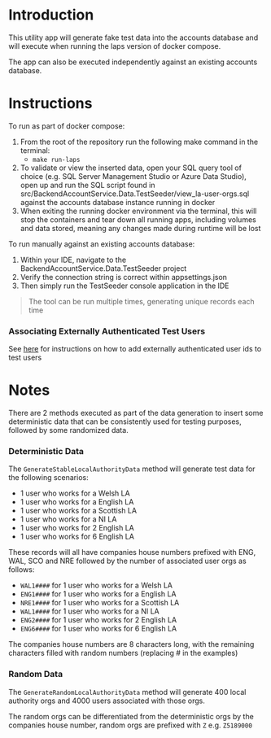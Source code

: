 # Introduction
This utility app will generate fake test data into the accounts database and 
will execute when running the laps version of docker compose.

The app can also be executed independently against an existing accounts database.

# Instructions

To run as part of docker compose:

1. From the root of the repository run the following make command in the terminal:
    - `make run-laps`
2. To validate or view the inserted data, open your SQL query tool of choice (e.g. SQL Server Management Studio or Azure Data Studio),
open up and run the SQL script found in src/BackendAccountService.Data.TestSeeder/view_la-user-orgs.sql against the accounts database instance running in docker
3. When exiting the running docker environment via the terminal, this will stop the containers and tear down all running apps, including volumes and data stored, meaning any changes made during runtime will be lost

To run manually against an existing accounts database:

1. Within your IDE, navigate to the BackendAccountService.Data.TestSeeder project
2. Verify the connection string is correct within appsettings.json
3. Then simply run the TestSeeder console application in the IDE

> The tool can be run multiple times, generating unique records each time

### Associating Externally Authenticated Test Users

See [here](TestUsers/readme.md) for instructions on how to add externally authenticated user ids to test users

# Notes

There are 2 methods executed as part of the data generation to insert some deterministic data that can be consistently used for testing purposes, followed by some randomized data.

### Deterministic Data

The `GenerateStableLocalAuthorityData` method will generate test data for the following scenarios: 
- 1 user who works for a Welsh LA
- 1 user who works for a English LA
- 1 user who works for a Scottish LA
- 1 user who works for a NI LA
- 1 user who works for 2 English LA
- 1 user who works for 6 English LA

These records will all have companies house numbers prefixed with ENG, WAL, SCO and NRE followed by the number of associated user orgs
as follows:

- `WAL1####` for 1 user who works for a Welsh LA
- `ENG1####` for 1 user who works for a English LA
- `NRE1####` for 1 user who works for a Scottish LA
- `WAL1####` for 1 user who works for a NI LA
- `ENG2####` for 1 user who works for 2 English LA
- `ENG6####` for 1 user who works for 6 English LA

The companies house numbers are 8 characters long, with the remaining characters filled with random numbers (replacing # in the examples)

### Random Data

The `GenerateRandomLocalAuthorityData` method will generate 400 local authority orgs and 4000 users associated with those orgs.

The random orgs can be differentiated from the deterministic orgs by the companies house number, random orgs are prefixed with `Z` e.g. `Z5189000`